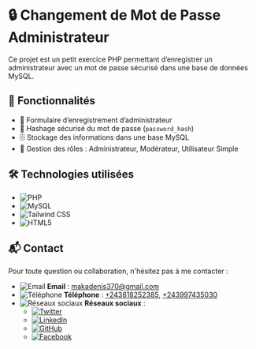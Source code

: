 # 🔒 Changement de Mot de Passe Administrateur

Ce projet est un petit exercice PHP permettant d’enregistrer un administrateur avec un mot de passe sécurisé dans une base de données MySQL.

## 🚀 Fonctionnalités

-   📝 Formulaire d’enregistrement d’administrateur
-   🔐 Hashage sécurisé du mot de passe (`password_hash`)
-   🗄️ Stockage des informations dans une base MySQL
-   👤 Gestion des rôles : Administrateur, Modérateur, Utilisateur Simple

## 🛠️ Technologies utilisées

-   ![PHP](https://img.shields.io/badge/PHP-777BB4?style=flat&logo=php&logoColor=white)
-   ![MySQL](https://img.shields.io/badge/MySQL-4479A1?style=flat&logo=mysql&logoColor=white)
-   ![Tailwind CSS](https://img.shields.io/badge/Tailwind_CSS-38B2AC?style=flat&logo=tailwind-css&logoColor=white)
-   ![HTML5](https://img.shields.io/badge/HTML5-E34F26?style=flat&logo=html5&logoColor=white)

## 📬 Contact

Pour toute question ou collaboration, n'hésitez pas à me contacter :

-   ![Email](https://img.shields.io/badge/Email-D14836?style=flat&logo=gmail&logoColor=white) **Email** : [makadenis370@gmail.com](mailto:makadenis370@gmail.com)
-   ![Téléphone](https://img.shields.io/badge/Téléphone-25D366?style=flat&logo=whatsapp&logoColor=white) **Téléphone** : [+243818252385](tel:+243818252385), [+243997435030](tel:+243997435030)
-   ![Réseaux sociaux](https://img.shields.io/badge/Réseaux_Sociaux-5865F2?style=flat&logo=internet-explorer&logoColor=white) **Réseaux sociaux** :
    -   [![Twitter](https://img.shields.io/badge/Twitter-1DA1F2?style=flat&logo=twitter&logoColor=white)](https://twitter.com/)
    -   [![LinkedIn](https://img.shields.io/badge/LinkedIn-0A66C2?style=flat&logo=linkedin&logoColor=white)](https://www.linkedin.com/)
    -   [![GitHub](https://img.shields.io/badge/GitHub-181717?style=flat&logo=github&logoColor=white)](https://github.com/)
    -   [![Facebook](https://img.shields.io/badge/Facebook-1877F2?style=flat&logo=facebook&logoColor=white)](https://facebook.com/)
